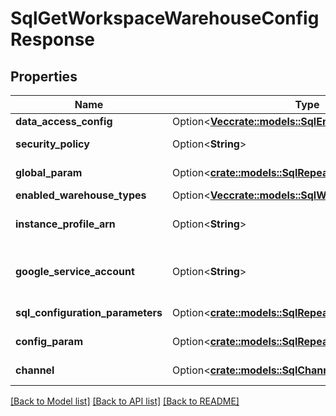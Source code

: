 # SqlGetWorkspaceWarehouseConfigResponse

## Properties

Name | Type | Description | Notes
------------ | ------------- | ------------- | -------------
**data_access_config** | Option<[**Vec<crate::models::SqlEndpointConfPair>**](SqlEndpointConfPair.md)> |  | [optional]
**security_policy** | Option<**String**> | Security policy for warehouses | [optional]
**global_param** | Option<[**crate::models::SqlRepeatedEndpointConfPairs**](SqlRepeatedEndpointConfPairs.md)> | Deprecated: Use sql_configuration_parameters | [optional]
**enabled_warehouse_types** | Option<[**Vec<crate::models::SqlWarehouseTypePair>**](SqlWarehouseTypePair.md)> |  | [optional]
**instance_profile_arn** | Option<**String**> | AWS Only: Instance profile used to pass IAM role to the cluster | [optional]
**google_service_account** | Option<**String**> | GCP only: Google Service Account used to pass to cluster to access Google Cloud Storage | [optional]
**sql_configuration_parameters** | Option<[**crate::models::SqlRepeatedEndpointConfPairs**](SqlRepeatedEndpointConfPairs.md)> | SQL configuration parameters | [optional]
**config_param** | Option<[**crate::models::SqlRepeatedEndpointConfPairs**](SqlRepeatedEndpointConfPairs.md)> | Deprecated: Use sql_configuration_parameters | [optional]
**channel** | Option<[**crate::models::SqlChannel**](SqlChannel.md)> | Optional: Channel selection details | [optional]

[[Back to Model list]](../README.md#documentation-for-models) [[Back to API list]](../README.md#documentation-for-api-endpoints) [[Back to README]](../README.md)


